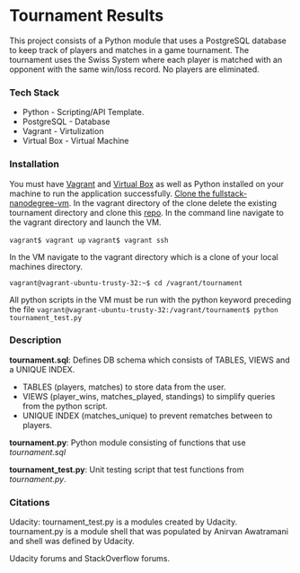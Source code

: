 # Tournament Results
This project consists of a Python module that uses a PostgreSQL database to keep track of players and matches in a game tournament. The tournament uses the Swiss System where each player is matched with an opponent with the same win/loss record. No players are eliminated. 

### Tech Stack 
* Python - Scripting/API Template. 
* PostgreSQL - Database
* Vagrant - Virtulization
* Virtual Box - Virtual Machine

### Installation
You must have [Vagrant](https://www.vagrantup.com/) and [Virtual Box](https://www.virtualbox.org/) as well as Python installed on your machine to run the application successfully. [Clone the fullstack-nanodegree-vm](https://github.com/udacity/fullstack-nanodegree-vm). In the vagrant directory of the clone delete the existing tournament directory and clone this [repo](https://github.com/anirvan90/tournament.git). In the command line navigate to the vagrant directory and launch the VM. 

`vagrant$ vagrant up`
`vagrant$ vagrant ssh`

In the VM navigate to the vagrant directory which is a clone of your local machines directory.

`vagrant@vagrant-ubuntu-trusty-32:~$ cd /vagrant/tournament`

All python scripts in the VM must be run with the python keyword preceding the file
`vagrant@vagrant-ubuntu-trusty-32:/vagrant/tournament$ python tournament_test.py`

### Description
**tournament.sql**: Defines DB schema which consists of TABLES, VIEWS and a UNIQUE INDEX. 

* TABLES (players, matches) to store data from the user. 
* VIEWS (player_wins, matches_played, standings) to simplify queries from the python script.
* UNIQUE INDEX (matches_unique) to prevent rematches between to players.

**tournament.py**: Python module consisting of functions that use _tournament.sql_

**tournament_test.py**: Unit testing script that test functions from _tournament.py_. 


### Citations

Udacity: tournament_test.py is a modules created by Udacity. tournament.py is a module shell that was populated by Anirvan Awatramani and shell was defined by Udacity.

Udacity forums and StackOverflow forums.

